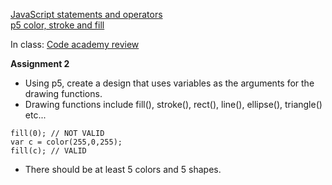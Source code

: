 [JavaScript statements and operators](https://owenroberts.github.io/mmp210/week2/index.html)  
[p5 color, stroke and fill](https://owenroberts.github.io/mmp210/week2/p5.html)

In class: [Code academy review](http://www.codecademy.com/courses/getting-started-v2)

**Assignment 2**
- Using p5, create a design that uses variables as the arguments for the drawing functions.
- Drawing functions include fill(), stroke(), rect(), line(), ellipse(), triangle() etc...

```
fill(0); // NOT VALID
var c = color(255,0,255);
fill(c); // VALID
```
- There should be at least 5 colors and 5 shapes.
